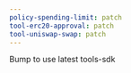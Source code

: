 ```yaml
---
policy-spending-limit: patch
tool-erc20-approval: patch
tool-uniswap-swap: patch
---
```


Bump to use latest tools-sdk
